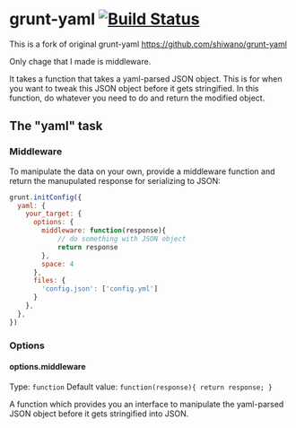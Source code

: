 # grunt-yaml [![Build Status](https://secure.travis-ci.org/shiwano/grunt-yaml.png?branch=master)](http://travis-ci.org/shiwano/grunt-yaml)

This is a fork of original grunt-yaml https://github.com/shiwano/grunt-yaml

Only chage that I made is middleware.

It takes a function that takes a yaml-parsed JSON object.
This is for when you want to tweak this JSON object before it gets stringified.
In this function, do whatever you need to do and return the modified object.

## The "yaml" task

### Middleware

To manipulate the data on your own, provide a middleware function and return the manupulated response for serializing to JSON:

```js
grunt.initConfig({
  yaml: {
    your_target: {
      options: {
        middleware: function(response){
            // do something with JSON object
            return response
        },
        space: 4
      },
      files: {
        'config.json': ['config.yml']
      }
    },
  },
})
```

### Options

#### options.middleware
Type: `function`
Default value: `function(response){ return response; }`

A function which provides you an interface to manipulate the yaml-parsed JSON object before it gets stringified into JSON.

